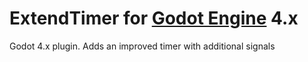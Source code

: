 # ExtendTimer for [Godot Engine](https://godotengine.org/) 4.x
Godot 4.x plugin. Adds an improved timer with additional signals
